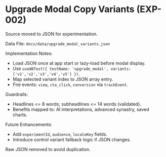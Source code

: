 # Upgrade Modal Copy Variants (EXP-002)

Source moved to JSON for experimentation.

Data File: `docs/data/upgrade_modal_variants.json`

Implementation Notes:

- Load JSON once at app start or lazy-load before modal display.
- Use `useABTest({ testName: 'upgrade_modal', variants: ['v1','v2','v3','v4','v5'] })`.
- Map selected variant index to JSON array entry.
- Fire events: `view`, `cta_click`, `conversion` via `trackEvent`.

Guardrails:

- Headlines <= 8 words; subheadlines <= 14 words (validated).
- Benefits mapped to: AI interpretations, advanced synastry, saved charts.

Future Enhancements:

- Add `experimentId`, `audience`, `localeKey` fields.
- Introduce control variant fallback logic if JSON changes.

Raw JSON removed to avoid duplication.
